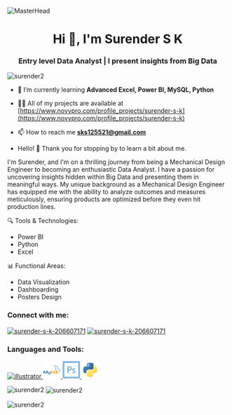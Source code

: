 
![MasterHead](https://user-images.githubusercontent.com/114329084/272251492-d58ebb3c-d896-4329-ae5e-88d6441f4ee6.png)
<h1 align="center">Hi 👋, I'm Surender S K</h1>
<h3 align="center">Entry level Data Analyst | I present insights from Big Data</h3>

<p align="left"> <img src="https://komarev.com/ghpvc/?username=surender2&label=Profile%20views&color=0e75b6&style=flat" alt="surender2" /> </p>

- 🌱 I’m currently learning **Advanced Excel, Power BI, MySQL, Python**

- 👨‍💻 All of my projects are available at [https://www.novypro.com/profile_projects/surender-s-k](https://www.novypro.com/profile_projects/surender-s-k)

- 📫 How to reach me **sks125521@gmail.com**
- Hello! 🌟 Thank you for stopping by to learn a bit about me.

I'm Surender, and I'm on a thrilling journey from being a Mechanical Design Engineer to becoming an enthusiastic Data Analyst. I have a passion for uncovering insights hidden within Big Data and presenting them in meaningful ways. My unique background as a Mechanical Design Engineer has equipped me with the ability to analyze outcomes and measures meticulously, ensuring products are optimized before they even hit production lines.

🔍 Tools & Technologies:
- Power BI
- Python
- Excel

📊 Functional Areas:
- Data Visualization
- Dashboarding
- Posters Design

<h3 align="left">Connect with me:</h3>
<p align="left">
<a href="https://dev.to/surender-s-k-206607171" target="blank"><img align="center" src="https://raw.githubusercontent.com/rahuldkjain/github-profile-readme-generator/master/src/images/icons/Social/devto.svg" alt="surender-s-k-206607171" height="30" width="40" /></a>
<a href="https://linkedin.com/in/surender-s-k-206607171" target="blank"><img align="center" src="https://raw.githubusercontent.com/rahuldkjain/github-profile-readme-generator/master/src/images/icons/Social/linked-in-alt.svg" alt="surender-s-k-206607171" height="30" width="40" /></a>
</p>

<h3 align="left">Languages and Tools:</h3>
<p align="left"> <a href="https://www.adobe.com/in/products/illustrator.html" target="_blank" rel="noreferrer"> <img src="https://www.vectorlogo.zone/logos/adobe_illustrator/adobe_illustrator-icon.svg" alt="illustrator" width="40" height="40"/> </a> <a href="https://www.mysql.com/" target="_blank" rel="noreferrer"> <img src="https://raw.githubusercontent.com/devicons/devicon/master/icons/mysql/mysql-original-wordmark.svg" alt="mysql" width="40" height="40"/> </a> <a href="https://www.photoshop.com/en" target="_blank" rel="noreferrer"> <img src="https://raw.githubusercontent.com/devicons/devicon/master/icons/photoshop/photoshop-line.svg" alt="photoshop" width="40" height="40"/> </a> <a href="https://www.python.org" target="_blank" rel="noreferrer"> <img src="https://raw.githubusercontent.com/devicons/devicon/master/icons/python/python-original.svg" alt="python" width="40" height="40"/> </a> </p>

<p><img align="left" src="https://github-readme-stats.vercel.app/api/top-langs?username=surender2&show_icons=true&locale=en&layout=compact" alt="surender2" /></p>

<p>&nbsp;<img align="center" src="https://github-readme-stats.vercel.app/api?username=surender2&show_icons=true&locale=en" alt="surender2" /></p>

<p><img align="center" src="https://github-readme-streak-stats.herokuapp.com/?user=surender2&" alt="surender2" /></p>

